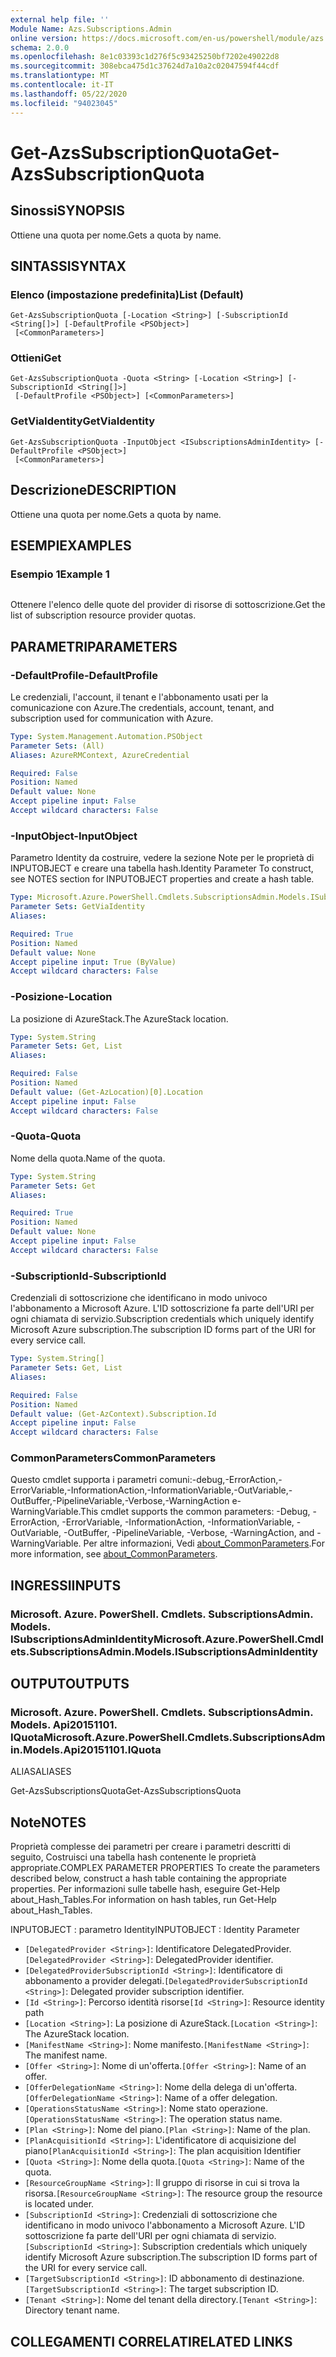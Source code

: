 ```yaml
---
external help file: ''
Module Name: Azs.Subscriptions.Admin
online version: https://docs.microsoft.com/en-us/powershell/module/azs.subscriptions.admin/get-azssubscriptionquota
schema: 2.0.0
ms.openlocfilehash: 8e1c03393c1d276f5c93425250bf7202e49022d8
ms.sourcegitcommit: 308ebca475d1c37624d7a10a2c02047594f44cdf
ms.translationtype: MT
ms.contentlocale: it-IT
ms.lasthandoff: 05/22/2020
ms.locfileid: "94023045"
---
```

# <span data-ttu-id="ba006-101">Get-AzsSubscriptionQuota</span><span class="sxs-lookup"><span data-stu-id="ba006-101">Get-AzsSubscriptionQuota</span></span>

## <span data-ttu-id="ba006-102">Sinossi</span><span class="sxs-lookup"><span data-stu-id="ba006-102">SYNOPSIS</span></span>
<span data-ttu-id="ba006-103">Ottiene una quota per nome.</span><span class="sxs-lookup"><span data-stu-id="ba006-103">Gets a quota by name.</span></span>

## <span data-ttu-id="ba006-104">SINTASSI</span><span class="sxs-lookup"><span data-stu-id="ba006-104">SYNTAX</span></span>

### <span data-ttu-id="ba006-105">Elenco (impostazione predefinita)</span><span class="sxs-lookup"><span data-stu-id="ba006-105">List (Default)</span></span>
```
Get-AzsSubscriptionQuota [-Location <String>] [-SubscriptionId <String[]>] [-DefaultProfile <PSObject>]
 [<CommonParameters>]
```

### <span data-ttu-id="ba006-106">Ottieni</span><span class="sxs-lookup"><span data-stu-id="ba006-106">Get</span></span>
```
Get-AzsSubscriptionQuota -Quota <String> [-Location <String>] [-SubscriptionId <String[]>]
 [-DefaultProfile <PSObject>] [<CommonParameters>]
```

### <span data-ttu-id="ba006-107">GetViaIdentity</span><span class="sxs-lookup"><span data-stu-id="ba006-107">GetViaIdentity</span></span>
```
Get-AzsSubscriptionQuota -InputObject <ISubscriptionsAdminIdentity> [-DefaultProfile <PSObject>]
 [<CommonParameters>]
```

## <span data-ttu-id="ba006-108">Descrizione</span><span class="sxs-lookup"><span data-stu-id="ba006-108">DESCRIPTION</span></span>
<span data-ttu-id="ba006-109">Ottiene una quota per nome.</span><span class="sxs-lookup"><span data-stu-id="ba006-109">Gets a quota by name.</span></span>

## <span data-ttu-id="ba006-110">ESEMPI</span><span class="sxs-lookup"><span data-stu-id="ba006-110">EXAMPLES</span></span>

### <span data-ttu-id="ba006-111">Esempio 1</span><span class="sxs-lookup"><span data-stu-id="ba006-111">Example 1</span></span>
```powershell

```

<span data-ttu-id="ba006-112">Ottenere l'elenco delle quote del provider di risorse di sottoscrizione.</span><span class="sxs-lookup"><span data-stu-id="ba006-112">Get the list of subscription resource provider quotas.</span></span>

## <span data-ttu-id="ba006-113">PARAMETRI</span><span class="sxs-lookup"><span data-stu-id="ba006-113">PARAMETERS</span></span>

### <span data-ttu-id="ba006-114">-DefaultProfile</span><span class="sxs-lookup"><span data-stu-id="ba006-114">-DefaultProfile</span></span>
<span data-ttu-id="ba006-115">Le credenziali, l'account, il tenant e l'abbonamento usati per la comunicazione con Azure.</span><span class="sxs-lookup"><span data-stu-id="ba006-115">The credentials, account, tenant, and subscription used for communication with Azure.</span></span>

```yaml
Type: System.Management.Automation.PSObject
Parameter Sets: (All)
Aliases: AzureRMContext, AzureCredential

Required: False
Position: Named
Default value: None
Accept pipeline input: False
Accept wildcard characters: False

```

### <span data-ttu-id="ba006-116">-InputObject</span><span class="sxs-lookup"><span data-stu-id="ba006-116">-InputObject</span></span>
<span data-ttu-id="ba006-117">Parametro Identity da costruire, vedere la sezione Note per le proprietà di INPUTOBJECT e creare una tabella hash.</span><span class="sxs-lookup"><span data-stu-id="ba006-117">Identity Parameter To construct, see NOTES section for INPUTOBJECT properties and create a hash table.</span></span>

```yaml
Type: Microsoft.Azure.PowerShell.Cmdlets.SubscriptionsAdmin.Models.ISubscriptionsAdminIdentity
Parameter Sets: GetViaIdentity
Aliases:

Required: True
Position: Named
Default value: None
Accept pipeline input: True (ByValue)
Accept wildcard characters: False

```

### <span data-ttu-id="ba006-118">-Posizione</span><span class="sxs-lookup"><span data-stu-id="ba006-118">-Location</span></span>
<span data-ttu-id="ba006-119">La posizione di AzureStack.</span><span class="sxs-lookup"><span data-stu-id="ba006-119">The AzureStack location.</span></span>

```yaml
Type: System.String
Parameter Sets: Get, List
Aliases:

Required: False
Position: Named
Default value: (Get-AzLocation)[0].Location
Accept pipeline input: False
Accept wildcard characters: False

```

### <span data-ttu-id="ba006-120">-Quota</span><span class="sxs-lookup"><span data-stu-id="ba006-120">-Quota</span></span>
<span data-ttu-id="ba006-121">Nome della quota.</span><span class="sxs-lookup"><span data-stu-id="ba006-121">Name of the quota.</span></span>

```yaml
Type: System.String
Parameter Sets: Get
Aliases:

Required: True
Position: Named
Default value: None
Accept pipeline input: False
Accept wildcard characters: False

```

### <span data-ttu-id="ba006-122">-SubscriptionId</span><span class="sxs-lookup"><span data-stu-id="ba006-122">-SubscriptionId</span></span>
<span data-ttu-id="ba006-123">Credenziali di sottoscrizione che identificano in modo univoco l'abbonamento a Microsoft Azure. L'ID sottoscrizione fa parte dell'URI per ogni chiamata di servizio.</span><span class="sxs-lookup"><span data-stu-id="ba006-123">Subscription credentials which uniquely identify Microsoft Azure subscription.The subscription ID forms part of the URI for every service call.</span></span>

```yaml
Type: System.String[]
Parameter Sets: Get, List
Aliases:

Required: False
Position: Named
Default value: (Get-AzContext).Subscription.Id
Accept pipeline input: False
Accept wildcard characters: False

```

### <span data-ttu-id="ba006-124">CommonParameters</span><span class="sxs-lookup"><span data-stu-id="ba006-124">CommonParameters</span></span>
<span data-ttu-id="ba006-125">Questo cmdlet supporta i parametri comuni:-debug,-ErrorAction,-ErrorVariable,-InformationAction,-InformationVariable,-OutVariable,-OutBuffer,-PipelineVariable,-Verbose,-WarningAction e-WarningVariable.</span><span class="sxs-lookup"><span data-stu-id="ba006-125">This cmdlet supports the common parameters: -Debug, -ErrorAction, -ErrorVariable, -InformationAction, -InformationVariable, -OutVariable, -OutBuffer, -PipelineVariable, -Verbose, -WarningAction, and -WarningVariable.</span></span> <span data-ttu-id="ba006-126">Per altre informazioni, Vedi [about_CommonParameters](http://go.microsoft.com/fwlink/?LinkID=113216).</span><span class="sxs-lookup"><span data-stu-id="ba006-126">For more information, see [about_CommonParameters](http://go.microsoft.com/fwlink/?LinkID=113216).</span></span>

## <span data-ttu-id="ba006-127">INGRESSI</span><span class="sxs-lookup"><span data-stu-id="ba006-127">INPUTS</span></span>

### <span data-ttu-id="ba006-128">Microsoft. Azure. PowerShell. Cmdlets. SubscriptionsAdmin. Models. ISubscriptionsAdminIdentity</span><span class="sxs-lookup"><span data-stu-id="ba006-128">Microsoft.Azure.PowerShell.Cmdlets.SubscriptionsAdmin.Models.ISubscriptionsAdminIdentity</span></span>

## <span data-ttu-id="ba006-129">OUTPUT</span><span class="sxs-lookup"><span data-stu-id="ba006-129">OUTPUTS</span></span>

### <span data-ttu-id="ba006-130">Microsoft. Azure. PowerShell. Cmdlets. SubscriptionsAdmin. Models. Api20151101. IQuota</span><span class="sxs-lookup"><span data-stu-id="ba006-130">Microsoft.Azure.PowerShell.Cmdlets.SubscriptionsAdmin.Models.Api20151101.IQuota</span></span>

<span data-ttu-id="ba006-131">ALIAS</span><span class="sxs-lookup"><span data-stu-id="ba006-131">ALIASES</span></span>

<span data-ttu-id="ba006-132">Get-AzsSubscriptionsQuota</span><span class="sxs-lookup"><span data-stu-id="ba006-132">Get-AzsSubscriptionsQuota</span></span>

## <span data-ttu-id="ba006-133">Note</span><span class="sxs-lookup"><span data-stu-id="ba006-133">NOTES</span></span>

<span data-ttu-id="ba006-134">Proprietà complesse dei parametri per creare i parametri descritti di seguito, Costruisci una tabella hash contenente le proprietà appropriate.</span><span class="sxs-lookup"><span data-stu-id="ba006-134">COMPLEX PARAMETER PROPERTIES To create the parameters described below, construct a hash table containing the appropriate properties.</span></span> <span data-ttu-id="ba006-135">Per informazioni sulle tabelle hash, eseguire Get-Help about_Hash_Tables.</span><span class="sxs-lookup"><span data-stu-id="ba006-135">For information on hash tables, run Get-Help about_Hash_Tables.</span></span>

<span data-ttu-id="ba006-136">INPUTOBJECT <ISubscriptionsAdminIdentity> : parametro Identity</span><span class="sxs-lookup"><span data-stu-id="ba006-136">INPUTOBJECT <ISubscriptionsAdminIdentity>: Identity Parameter</span></span>
  - <span data-ttu-id="ba006-137">`[DelegatedProvider <String>]`: Identificatore DelegatedProvider.</span><span class="sxs-lookup"><span data-stu-id="ba006-137">`[DelegatedProvider <String>]`: DelegatedProvider identifier.</span></span>
  - <span data-ttu-id="ba006-138">`[DelegatedProviderSubscriptionId <String>]`: Identificatore di abbonamento a provider delegati.</span><span class="sxs-lookup"><span data-stu-id="ba006-138">`[DelegatedProviderSubscriptionId <String>]`: Delegated provider subscription identifier.</span></span>
  - <span data-ttu-id="ba006-139">`[Id <String>]`: Percorso identità risorse</span><span class="sxs-lookup"><span data-stu-id="ba006-139">`[Id <String>]`: Resource identity path</span></span>
  - <span data-ttu-id="ba006-140">`[Location <String>]`: La posizione di AzureStack.</span><span class="sxs-lookup"><span data-stu-id="ba006-140">`[Location <String>]`: The AzureStack location.</span></span>
  - <span data-ttu-id="ba006-141">`[ManifestName <String>]`: Nome manifesto.</span><span class="sxs-lookup"><span data-stu-id="ba006-141">`[ManifestName <String>]`: The manifest name.</span></span>
  - <span data-ttu-id="ba006-142">`[Offer <String>]`: Nome di un'offerta.</span><span class="sxs-lookup"><span data-stu-id="ba006-142">`[Offer <String>]`: Name of an offer.</span></span>
  - <span data-ttu-id="ba006-143">`[OfferDelegationName <String>]`: Nome della delega di un'offerta.</span><span class="sxs-lookup"><span data-stu-id="ba006-143">`[OfferDelegationName <String>]`: Name of a offer delegation.</span></span>
  - <span data-ttu-id="ba006-144">`[OperationsStatusName <String>]`: Nome stato operazione.</span><span class="sxs-lookup"><span data-stu-id="ba006-144">`[OperationsStatusName <String>]`: The operation status name.</span></span>
  - <span data-ttu-id="ba006-145">`[Plan <String>]`: Nome del piano.</span><span class="sxs-lookup"><span data-stu-id="ba006-145">`[Plan <String>]`: Name of the plan.</span></span>
  - <span data-ttu-id="ba006-146">`[PlanAcquisitionId <String>]`: L'identificatore di acquisizione del piano</span><span class="sxs-lookup"><span data-stu-id="ba006-146">`[PlanAcquisitionId <String>]`: The plan acquisition Identifier</span></span>
  - <span data-ttu-id="ba006-147">`[Quota <String>]`: Nome della quota.</span><span class="sxs-lookup"><span data-stu-id="ba006-147">`[Quota <String>]`: Name of the quota.</span></span>
  - <span data-ttu-id="ba006-148">`[ResourceGroupName <String>]`: Il gruppo di risorse in cui si trova la risorsa.</span><span class="sxs-lookup"><span data-stu-id="ba006-148">`[ResourceGroupName <String>]`: The resource group the resource is located under.</span></span>
  - <span data-ttu-id="ba006-149">`[SubscriptionId <String>]`: Credenziali di sottoscrizione che identificano in modo univoco l'abbonamento a Microsoft Azure. L'ID sottoscrizione fa parte dell'URI per ogni chiamata di servizio.</span><span class="sxs-lookup"><span data-stu-id="ba006-149">`[SubscriptionId <String>]`: Subscription credentials which uniquely identify Microsoft Azure subscription.The subscription ID forms part of the URI for every service call.</span></span>
  - <span data-ttu-id="ba006-150">`[TargetSubscriptionId <String>]`: ID abbonamento di destinazione.</span><span class="sxs-lookup"><span data-stu-id="ba006-150">`[TargetSubscriptionId <String>]`: The target subscription ID.</span></span>
  - <span data-ttu-id="ba006-151">`[Tenant <String>]`: Nome del tenant della directory.</span><span class="sxs-lookup"><span data-stu-id="ba006-151">`[Tenant <String>]`: Directory tenant name.</span></span>

## <span data-ttu-id="ba006-152">COLLEGAMENTI CORRELATI</span><span class="sxs-lookup"><span data-stu-id="ba006-152">RELATED LINKS</span></span>

